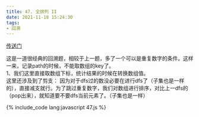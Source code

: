 ```yaml
---
title: 47. 全排列 II
date: 2021-11-18 15:24:30
tags:
- 回溯
---
```

[传送门](https://leetcode-cn.com/problems/permutations-ii/)

这是一道很经典的回溯题，相较于上一题，多了一个可以是重复数字的条件。这样一来，记录path的时候，不能取数组的key了。   
1、我们这里直接取数组下标，统计结果的时候在转换数组值。   
这里还涉及到了剪支： 因为对于dfs过的数没必要在进行dfs了（子集也是一样的），直接减支就行。为了跳过重复数字，我们对数组进行排序，对比上一dfs的（pop出来），就知道要不要dfs当前元素了。（子集也是一样）

{% include_code lang:javascript 47.js %}